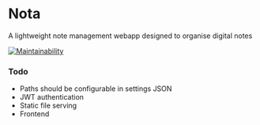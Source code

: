 # Nota

A lightweight note management webapp designed to organise digital notes

[![Maintainability](https://api.codeclimate.com/v1/badges/8e9844b60c6665946c17/maintainability)](https://codeclimate.com/github/codemicro/nota/maintainability)

### Todo

* Paths should be configurable in settings JSON
* JWT authentication
* Static file serving
* Frontend

